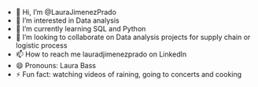 - 👋 Hi, I’m @LauraJimenezPrado
- 👀 I’m interested in Data analysis
- 🌱 I’m currently learning SQL and Python
- 💞️ I’m looking to collaborate on Data analysis projects for supply chain or logistic process
- 📫 How to reach me lauradjimenezprado on LinkedIn
- 😄 Pronouns: Laura Bass
- ⚡ Fun fact: watching videos of raining, going to concerts and cooking


